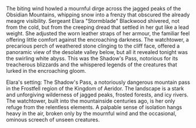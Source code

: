 The biting wind howled a mournful dirge across the jagged peaks of the Obsidian Mountains, whipping snow into a frenzy that obscured the already meagre visibility.  Sergeant Elara "Stormblade" Blackwood shivered, not from the cold, but from the creeping dread that settled in her gut like a lead weight.  She adjusted the worn leather straps of her armour, the familiar feel offering little comfort against the encroaching darkness. The watchtower, a precarious perch of weathered stone clinging to the cliff face, offered a panoramic view of the desolate valley below, but all it revealed tonight was the swirling white abyss.  This was the Shadow's Pass, notorious for its treacherous blizzards and the whispered legends of the creatures that lurked in the encroaching gloom.


Elara's setting: The Shadow's Pass, a notoriously dangerous mountain pass in the Frostfell region of the Kingdom of Aeridor.  The landscape is a stark and unforgiving wilderness of jagged peaks, frosted forests, and icy rivers.  The watchtower, built into the mountainside centuries ago, is her only refuge from the relentless elements.  A palpable sense of isolation hangs heavy in the air, broken only by the mournful wind and the occasional, ominous screech of unseen creatures.
